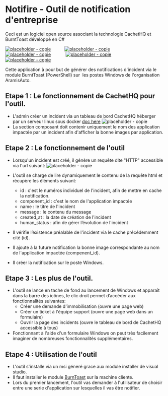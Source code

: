 # Notifire - Outil de notification d'entreprise

Ceci est un logiciel open source associant la technologie CachetHQ et BurntToast développé en C#

[![placeholder - copie](https://user-images.githubusercontent.com/39912632/51183365-46689000-18d1-11e9-87cb-83a809c152c3.png)](https://github.com/jerkhouri/Notifire)
           [![placeholder - copie](https://user-images.githubusercontent.com/39912632/51183369-49638080-18d1-11e9-8cb1-614c7fac6050.png)](https://cachethq.io/)
           [![placeholder - copie](https://user-images.githubusercontent.com/39912632/51183373-4bc5da80-18d1-11e9-9430-833b52adebd0.png)](https://github.com/Windos/BurntToast)           
[![placeholder - copie](https://user-images.githubusercontent.com/39912632/51183506-b2e38f00-18d1-11e9-9217-9419c3faff0f.png)](https://docs.microsoft.com/fr-fr/dotnet/csharp/programming-guide/)           
[![placeholder - copie](https://user-images.githubusercontent.com/39912632/51183386-508a8e80-18d1-11e9-9a7d-31199ece72e0.png)](https://www.aramisauto.com/)

Cette application à pour but de générer des notifications d'incident via le module BurntToast (PowerShell) sur  les postes Windows de l'organisation AramisAuto.

## Etape 1 : Le fonctionnement de CachetHQ pour l'outil.
* L'admin créer un incident via un tableau de bord CachetHQ héberger par un serveur linux sous docker [doc here](https://docs.cachethq.io/docs/get-started-with-docker)
![placeholder - copie](https://user-images.githubusercontent.com/39912632/51183388-52545200-18d1-11e9-88ce-38688a01144d.png)
* La section composant doit contenir uniquement le nom des application impactée par un incident afin d'afficher la bonne images par application.

## Etape 2 : Le fonctionnement de l'outil
* Lorsqu'un incident est créé, il génère un requête dite "HTTP" accessible via l'url suivant: 
![placeholder - copie](https://user-images.githubusercontent.com/39912632/51183392-54b6ac00-18d1-11e9-8206-e50a8ec898f9.png)
* L'outil se charge de lire dynamiquement le contenu de la requête html et récupère les éléments suivant:
  + id : c'est le numéros individuel de l'incident, afin de mettre en cache la notification.
  + component_id : c'est le nom de l'application impactée
  + name : le titre de l'incident
  + message : le contenu du message
  + created_at : la date de création de l'incident
  + human_status : afin de gérer l’évolution de l'incident
  
* Il vérifie l’existence préalable de l'incident via le cache précédemment cité (id).
* Il ajoute à la future notification la bonne image correspondante au nom de l'application impactée (compenent_id).
* Il créer la notification sur le poste Windows.


## Etape 3 : Les plus de l'outil. 
* L'outil se lance en tache de fond au lancement de Windows et apparaît dans la barre des icônes, le clic droit permet d’accéder aux fonctionnalités suivantes:
  + Créer une demande d'immobilisation (ouvre une page web)
  + Créer un ticket à l'équipe support (ouvre une page web dans un formulaire)
  + Ouvrir la page des incidents (ouvre le tableau de bord de CachetHQ accessible à tous)
 * Fonctionnant à l'aide d'un formulaire Windows on peut très facilement imaginer de nombreuses fonctionnalités supplémentaires.
 
 ## Etape 4 : Utilisation de l'outil
 * L'outil s'installe via un msi géneré grace aux module installer de visual studio.
 * Il faut installer le module [BurnToast](https://github.com/Windos/BurntToast) sur la machine cliente.
 * Lors du premier lancement, l'outil vas demander à l'utilisateur de choisir entre une serie d'application sur lesquelles il vas être notifier.
